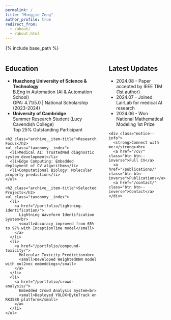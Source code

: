 ```yaml
---
permalink: /
title: "Mingjie Zeng"
author_profile: true
redirect_from: 
  - /about/
  - /about.html
---
```


{% include base_path %}

<div class="grid__wrapper">
  <div class="grid__item">
    <h2 class="archive__item-title">Education</h2>
    <ul class="taxonomy__index">
      <li>
        <strong>Huazhong University of Science & Technology</strong><br>
        B.Eng in Automation (AI & Automation School)<br>
        GPA: 4.71/5.0 | National Scholarship (2023-2024)
      </li>
      <li>
        <strong>University of Cambridge</strong><br>
        Summer Research Student (Lucy Cavendish College)<br>
        Top 25% Outstanding Participant
      </li>
    </ul>

    <h2 class="archive__item-title">Research Focus</h2>
    <ul class="taxonomy__index">
      <li>Medical AI: TrustedMed diagnostic system development</li>
      <li>Edge Computing: Embedded deployment of CV algorithms</li>
      <li>Computational Biology: Molecular property prediction</li>
    </ul>

    <h2 class="archive__item-title">Selected Projects</h2>
    <ul class="taxonomy__index">
      <li>
        <a href="/portfolio/lightning-identification/">
          Lightning Waveform Identification System<br>
          <small>Accuracy improved from 65% to 97% with InceptionTime model</small>
        </a>
      </li>
      <li>
        <a href="/portfolio/compound-toxicity/">
          Molecular Toxicity Prediction<br>
          <small>Developed WeightedKNN model with mol2vec embeddings</small>
        </a>
      </li>
      <li>
        <a href="/portfolio/crowd-analysis/">
          Embedded Crowd Analysis System<br>
          <small>Deployed YOLOX+ByteTrack on RK3588 platform</small>
        </a>
      </li>
    </ul>
  </div>

  <div class="grid__item">
    <h2 class="archive__item-title">Latest Updates</h2>
    <ul class="taxonomy__index">
      <li>2024.08 - Paper accepted by IEEE TIM (1st author)</li>
      <li>2024.07 - Joined LairLab for medical AI research</li>
      <li>2024.06 - Won National Mathematical Modeling 1st Prize</li>
    </ul>

    <div class="notice--info">
      <strong>Connect with me:</strong><br>
      <a href="/cv/" class="btn btn--inverse">Full CV</a>
      <a href="/publications/" class="btn btn--inverse">Publications</a>
      <a href="/contact/" class="btn btn--inverse">Contact</a>
    </div>
  </div>
</div>

<style>
.grid__wrapper {
  display: grid;
  grid-template-columns: 2fr 1fr;
  gap: 2rem;
}

@media screen and (max-width: 768px) {
  .grid__wrapper {
    grid-template-columns: 1fr;
  }
}
</style>
